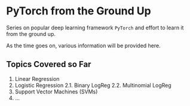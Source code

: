 # PyTorch from the Ground Up

Series on popular deep learning framework `PyTorch` and effort to learn it from the ground up.

As the time goes on, various information will be provided here.

## Topics Covered so Far
1. Linear Regression
2. Logistic Regression
   2.1. Binary LogReg
   2.2. Multinomial LogReg
3. Support Vector Machines (SVMs)
4. ...
